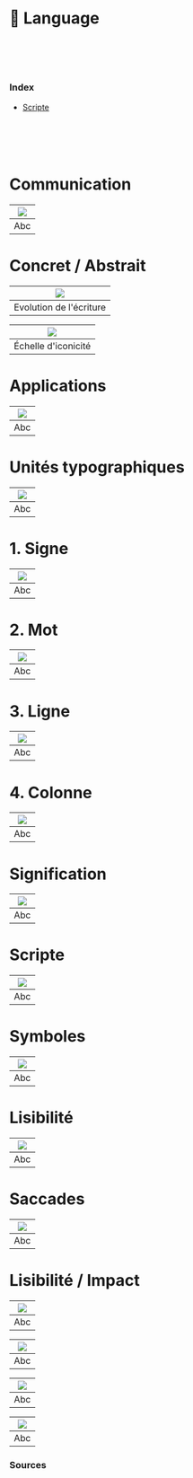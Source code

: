 # 💬 Language


  
# &nbsp;

### Index

- [Scripte](#scripte)

# &nbsp;

# Communication  

|![](links/1-Language_v2.gif)|
|:---:|
| Abc |

# Concret / Abstrait  

|![](links/1-Language_v215.jpg)|
|:---:|
| Evolution de l'écriture |

|![](links/1-Language_v210.jpg)|
|:---:|
| Échelle d'iconicité |

# Applications  

|![](links/1-Language_v217.gif)|
|:---:|
| Abc |

# Unités typographiques  

|![](links/1-Language_v252.gif)|
|:---:|
| Abc |

# 1. Signe  

|![](links/1-Language_v272.gif)|
|:---:|
| Abc |

# 2. Mot  

|![](links/1-Language_v279.gif)|
|:---:|
| Abc |

# 3. Ligne  

|![](links/1-Language_v285.gif)|
|:---:|
| Abc |

# 4. Colonne  

|![](links/1-Language_v2108.gif)|
|:---:|
| Abc |

# Signification  

|![](links/1-Language_v2116.gif)|
|:---:|
| Abc |

# Scripte  

|![](links/1-Language_v2120.gif)|
|:---:|
| Abc |

# Symboles  

|![](links/1-Language_v2127.gif)|
|:---:|
| Abc |

# Lisibilité  

|![](links/1-Language_v2133.gif)|
|:---:|
| Abc |

# Saccades  

|![](links/1-Language_v2137.gif)|
|:---:|
| Abc |

# Lisibilité / Impact  

|![](links/1-Language_v2161.gif)|
|:---:|
| Abc |

|![](links/1-Language_v2168.jpg)|
|:---:|
| Abc |

|![](links/1-Language_v2169.jpg)|
|:---:|
| Abc |

|![](links/1-Language_v2170.jpg)|
|:---:|
| Abc |



### Sources

<!-- - **Prénom Nom**  
  *Titre*, 0000 -->

<!-- [^1]: Adrian Frutiger, *Type, Sign, Symbol*, 1980 -->

<!--



-->

